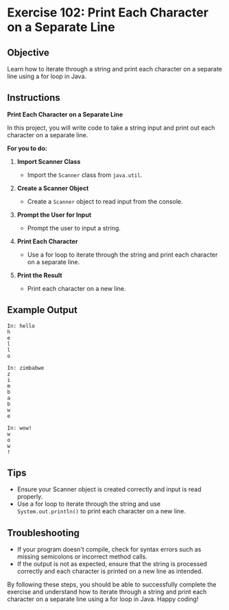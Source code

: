 # Exercise 102: Print Each Character on a Separate Line

## Objective
Learn how to iterate through a string and print each character on a separate line using a for loop in Java.

## Instructions

**Print Each Character on a Separate Line**

In this project, you will write code to take a string input and print out each character on a separate line.

**For you to do:**

1. **Import Scanner Class**
    - Import the `Scanner` class from `java.util`.

2. **Create a Scanner Object**
    - Create a `Scanner` object to read input from the console.

3. **Prompt the User for Input**
    - Prompt the user to input a string.

4. **Print Each Character**
    - Use a for loop to iterate through the string and print each character on a separate line.

5. **Print the Result**
    - Print each character on a new line.

## Example Output
```
In: hello
h
e
l
l
o
```

```
In: zimbabwe
z
i
m
b
a
b
w
e
```

```
In: wow!
w
o
w
!
```

## Tips
- Ensure your Scanner object is created correctly and input is read properly.
- Use a for loop to iterate through the string and use `System.out.println()` to print each character on a new line.

## Troubleshooting
- If your program doesn't compile, check for syntax errors such as missing semicolons or incorrect method calls.
- If the output is not as expected, ensure that the string is processed correctly and each character is printed on a new line as intended.

By following these steps, you should be able to successfully complete the exercise and understand how to iterate through a string and print each character on a separate line using a for loop in Java. Happy coding!
